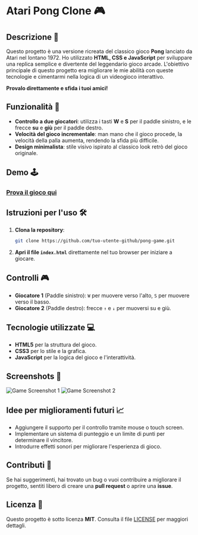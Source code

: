 # Atari Pong Clone 🎮



## Descrizione 📜

Questo progetto è una versione ricreata del classico gioco **Pong** lanciato da Atari nel lontano 1972. Ho utilizzato **HTML, CSS e JavaScript** per sviluppare una replica semplice e divertente del leggendario gioco arcade. L'obiettivo principale di questo progetto era migliorare le mie abilità con queste tecnologie e cimentarmi nella logica di un videogioco interattivo.

**Provalo direttamente e sfida i tuoi amici!**

## Funzionalità 🚀

- **Controllo a due giocatori**: utilizza i tasti **W** e **S** per il paddle sinistro, e le frecce **su** e **giù** per il paddle destro.
- **Velocità del gioco incrementale**: man mano che il gioco procede, la velocità della palla aumenta, rendendo la sfida più difficile.
- **Design minimalista**: stile visivo ispirato al classico look retrò del gioco originale.

## Demo 🕹️

### [Prova il gioco qui](link-alla-demo) <!-- Aggiungi un link se hai una demo online -->

## Istruzioni per l'uso 🛠️

1. **Clona la repository**:
   ```bash
   git clone https://github.com/tuo-utente-github/pong-game.git
   ```
2. **Apri il file `index.html`** direttamente nel tuo browser per iniziare a giocare.

## Controlli 🎮

- **Giocatore 1** (Paddle sinistro): `W` per muovere verso l'alto, `S` per muovere verso il basso.
- **Giocatore 2** (Paddle destro): frecce `↑` e `↓` per muoversi su e giù.

## Tecnologie utilizzate 💻

- **HTML5** per la struttura del gioco.
- **CSS3** per lo stile e la grafica.
- **JavaScript** per la logica del gioco e l'interattività.

## Screenshots 📸

![Game Screenshot 1](path-to-screenshot1.png) <!-- Aggiungi uno screenshot del gioco -->
![Game Screenshot 2](path-to-screenshot2.png) <!-- Aggiungi un altro screenshot del gioco -->

## Idee per miglioramenti futuri 📈

- Aggiungere il supporto per il controllo tramite mouse o touch screen.
- Implementare un sistema di punteggio e un limite di punti per determinare il vincitore.
- Introdurre effetti sonori per migliorare l'esperienza di gioco.

## Contributi 🤝

Se hai suggerimenti, hai trovato un bug o vuoi contribuire a migliorare il progetto, sentiti libero di creare una **pull request** o aprire una **issue**.

## Licenza 📄

Questo progetto è sotto licenza **MIT**. Consulta il file [LICENSE](link-al-file-di-licenza) per maggiori dettagli.

